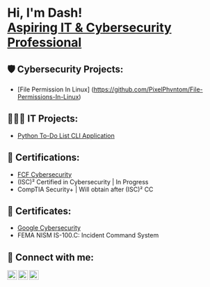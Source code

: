 <h1>Hi, I'm Dash! <br/><a href="https://www.linkedin.com/in/dashporter/"> Aspiring IT & Cybersecurity Professional</a>

<h2>🛡️ Cybersecurity Projects:</h2>

  - [File Permission In Linux] (https://github.com/PixelPhvntom/File-Permissions-In-Linux)

<h2>👨🏾‍💻 IT Projects:</h2>

  - [Python To-Do List CLI Application](https://github.com/PixelPhvntom/Python-todo-list/tree/main)
 
<h2>📄 Certifications:</h2>

  - [FCF Cybersecurity](https://www.credly.com/badges/6aa08583-e0a1-483d-b473-067f95713eda/public_url)
  - (ISC)² Certified in Cybersecurity | In Progress
  - CompTIA Security+ | Will obtain after (ISC)² CC

 <h2>📄 Certificates:</h2>

  - [Google Cybersecurity](https://www.credly.com/badges/a8593633-0130-47b8-9dd4-5b9be3f644a8/public_url)
  - FEMA NISM IS-100.C: Incident Command System

  
<h2> 🤳 Connect with me:</h2>

[<img align="left" alt="DashPorter | LinkedIn" width="22px" src="https://cdn.jsdelivr.net/npm/simple-icons@v3/icons/linkedin.svg" />][linkedin]
[<img align="left" alt="DashPorter | Instagram" width="22px" src="https://cdn.jsdelivr.net/npm/simple-icons@v3/icons/instagram.svg" />][instagram]
[<img align="left" alt="DashPorter | YouTube" width="22px" src="https://cdn.jsdelivr.net/npm/simple-icons@v3/icons/youtube.svg" />][youtube]

[linkedin]: https://www.linkedin.com/in/dashporter/
[instagram]: https://www.instagram.com/director.dash/
[youtube]: https://www.youtube.com/@directordashco

<!--
**joshmadakor1/joshmadakor1** is a ✨ _special_ ✨ repository because its `README.md` (this file) appears on your GitHub profile.

Here are some ideas to get you started:

- 🔭 I’m currently working on ...
- 🌱 I’m currently learning ...
- 👯 I’m looking to collaborate on ...
- 🤔 I’m looking for help with ...
- 💬 Ask me about ...
- 📫 How to reach me: ...
- 😄 Pronouns: ...
- ⚡ Fun fact: ...
-->
